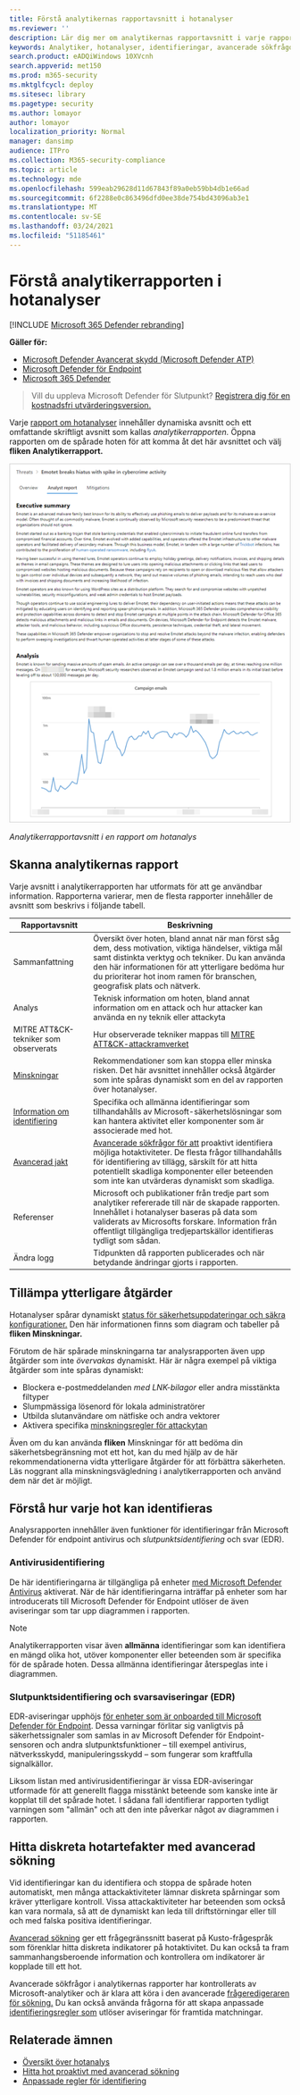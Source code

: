 ```yaml
---
title: Förstå analytikernas rapportavsnitt i hotanalyser
ms.reviewer: ''
description: Lär dig mer om analytikernas rapportavsnitt i varje rapport om hotanalyser. Förstå hur den förser dig med information om hot, minskningar, identifieringar, avancerade sökfrågor med mera.
keywords: Analytiker, hotanalyser, identifieringar, avancerade sökfrågor, minskningar,
search.product: eADQiWindows 10XVcnh
search.appverid: met150
ms.prod: m365-security
ms.mktglfcycl: deploy
ms.sitesec: library
ms.pagetype: security
ms.author: lomayor
author: lomayor
localization_priority: Normal
manager: dansimp
audience: ITPro
ms.collection: M365-security-compliance
ms.topic: article
ms.technology: mde
ms.openlocfilehash: 599eab29628d11d67843f89a0eb59bb4db1e66ad
ms.sourcegitcommit: 6f2288e0c863496dfd0ee38de754bd43096ab3e1
ms.translationtype: MT
ms.contentlocale: sv-SE
ms.lasthandoff: 03/24/2021
ms.locfileid: "51185461"
---
```

# <a name="understand-the-analyst-report-in-threat-analytics"></a>Förstå analytikerrapporten i hotanalyser

[!INCLUDE [Microsoft 365 Defender rebranding](../../includes/microsoft-defender.md)]

**Gäller för:**
- [Microsoft Defender Avancerat skydd (Microsoft Defender ATP)](https://go.microsoft.com/fwlink/p/?linkid=2069559)
- [Microsoft Defender för Endpoint](https://go.microsoft.com/fwlink/p/?linkid=2154037)
- [Microsoft 365 Defender](https://go.microsoft.com/fwlink/?linkid=2118804)

> Vill du uppleva Microsoft Defender för Slutpunkt? [Registrera dig för en kostnadsfri utvärderingsversion.](https://www.microsoft.com/microsoft-365/windows/microsoft-defender-atp?ocid=docs-wdatp-exposedapis-abovefoldlink)

Varje [rapport om hotanalyser](threat-analytics.md) innehåller dynamiska avsnitt och ett omfattande skriftligt avsnitt som kallas _analytikerrapporten._ Öppna rapporten om de spårade hoten för att komma åt det här avsnittet och välj **fliken Analytikerrapport.**

![Bild av analytikerrapportens avsnitt i en rapport om hotanalys](images/ta-analyst-report-small.png)

_Analytikerrapportavsnitt i en rapport om hotanalys_

## <a name="scan-the-analyst-report"></a>Skanna analytikernas rapport 
Varje avsnitt i analytikerrapporten har utformats för att ge användbar information. Rapporterna varierar, men de flesta rapporter innehåller de avsnitt som beskrivs i följande tabell.

| Rapportavsnitt | Beskrivning |
|--|--|
| Sammanfattning | Översikt över hoten, bland annat när man först såg dem, dess motivation, viktiga händelser, viktiga mål samt distinkta verktyg och tekniker. Du kan använda den här informationen för att ytterligare bedöma hur du prioriterar hot inom ramen för branschen, geografisk plats och nätverk. |
| Analys | Teknisk information om hoten, bland annat information om en attack och hur attacker kan använda en ny teknik eller attackyta | 
| MITRE ATT&CK-tekniker som observerats | Hur observerade tekniker mappas till [MITRE ATT&CK-attackramverket](https://attack.mitre.org/) | 
| [Minskningar](#apply-additional-mitigations) | Rekommendationer som kan stoppa eller minska risken. Det här avsnittet innehåller också åtgärder som inte spåras dynamiskt som en del av rapporten över hotanalyser. |
| [Information om identifiering](#understand-how-each-threat-can-be-detected) | Specifika och allmänna identifieringar som tillhandahålls av Microsoft-säkerhetslösningar som kan hantera aktivitet eller komponenter som är associerade med hot. | 
| [Avancerad jakt](#find-subtle-threat-artifacts-using-advanced-hunting) | [Avancerade sökfrågor för att](advanced-hunting-overview.md) proaktivt identifiera möjliga hotaktiviteter. De flesta frågor tillhandahålls för identifiering av tillägg, särskilt för att hitta potentiellt skadliga komponenter eller beteenden som inte kan utvärderas dynamiskt som skadliga. | 
| Referenser | Microsoft och publikationer från tredje part som analytiker refererade till när de skapade rapporten. Innehållet i hotanalyser baseras på data som validerats av Microsofts forskare. Information från offentligt tillgängliga tredjepartskällor identifieras tydligt som sådan. | 
| Ändra logg | Tidpunkten då rapporten publicerades och när betydande ändringar gjorts i rapporten. |

## <a name="apply-additional-mitigations"></a>Tillämpa ytterligare åtgärder
Hotanalyser spårar dynamiskt [status för säkerhetsuppdateringar och säkra konfigurationer.](threat-analytics.md#mitigations-review-list-of-mitigations-and-the-status-of-your-devices) Den här informationen finns som diagram och tabeller på **fliken Minskningar.**

Förutom de här spårade minskningarna tar analysrapporten även upp åtgärder som inte _övervakas_ dynamiskt. Här är några exempel på viktiga åtgärder som inte spåras dynamiskt:

- Blockera e-postmeddelanden _med LNK-bilagor_ eller andra misstänkta filtyper
- Slumpmässiga lösenord för lokala administratörer
- Utbilda slutanvändare om nätfiske och andra vektorer
- Aktivera specifika [minskningsregler för attackytan](attack-surface-reduction.md)

Även om du kan använda **fliken** Minskningar för att bedöma din säkerhetsbegränsning mot ett hot, kan du med hjälp av de här rekommendationerna vidta ytterligare åtgärder för att förbättra säkerheten. Läs noggrant alla minskningsvägledning i analytikerrapporten och använd dem när det är möjligt.

## <a name="understand-how-each-threat-can-be-detected"></a>Förstå hur varje hot kan identifieras
Analysrapporten innehåller även funktioner för identifieringar från Microsoft Defender för endpoint antivirus och _slutpunktsidentifiering_ och svar (EDR).

### <a name="antivirus-detections"></a>Antivirusidentifiering
De här identifieringarna är tillgängliga på enheter [med Microsoft Defender Antivirus](https://docs.microsoft.com/windows/security/threat-protection/microsoft-defender-antivirus/microsoft-defender-antivirus-in-windows-10) aktiverat. När de här identifieringarna inträffar på enheter som har introducerats till Microsoft Defender för Endpoint utlöser de även aviseringar som tar upp diagrammen i rapporten.

>[!NOTE]
>Analytikerrapporten visar även **allmänna** identifieringar som kan identifiera en mängd olika hot, utöver komponenter eller beteenden som är specifika för de spårade hoten. Dessa allmänna identifieringar återspeglas inte i diagrammen.

### <a name="endpoint-detection-and-response-edr-alerts"></a>Slutpunktsidentifiering och svarsaviseringar (EDR)
EDR-aviseringar upphöjs [för enheter som är onboarded till Microsoft Defender för Endpoint](onboard-configure.md). Dessa varningar förlitar sig vanligtvis på säkerhetssignaler som samlas in av Microsoft Defender för Endpoint-sensoren och andra slutpunktsfunktioner – till exempel antivirus, nätverksskydd, manipuleringsskydd – som fungerar som kraftfulla signalkällor.

Liksom listan med antivirusidentifieringar är vissa EDR-aviseringar utformade för att generellt flagga misstänkt beteende som kanske inte är kopplat till det spårade hotet. I sådana fall identifierar rapporten tydligt varningen som "allmän" och att den inte påverkar något av diagrammen i rapporten.

## <a name="find-subtle-threat-artifacts-using-advanced-hunting"></a>Hitta diskreta hotartefakter med avancerad sökning
Vid identifieringar kan du identifiera och stoppa de spårade hoten automatiskt, men många attackaktiviteter lämnar diskreta spårningar som kräver ytterligare kontroll. Vissa attackaktiviteter har beteenden som också kan vara normala, så att de dynamiskt kan leda till driftstörningar eller till och med falska positiva identifieringar.

[Avancerad sökning](advanced-hunting-overview.md) ger ett frågegränssnitt baserat på Kusto-frågespråk som förenklar hitta diskreta indikatorer på hotaktivitet. Du kan också ta fram sammanhangsberoende information och kontrollera om indikatorer är kopplade till ett hot.

Avancerade sökfrågor i analytikernas rapporter har kontrollerats av Microsoft-analytiker och är klara att köra i den avancerade [frågeredigeraren för sökning.](https://securitycenter.windows.com/advanced-hunting) Du kan också använda frågorna för att skapa anpassade [identifieringsregler som](custom-detection-rules.md) utlöser aviseringar för framtida matchningar.


## <a name="related-topics"></a>Relaterade ämnen
- [Översikt över hotanalys](threat-analytics.md)
- [Hitta hot proaktivt med avancerad sökning](advanced-hunting-overview.md) 
- [Anpassade regler för identifiering](custom-detection-rules.md)